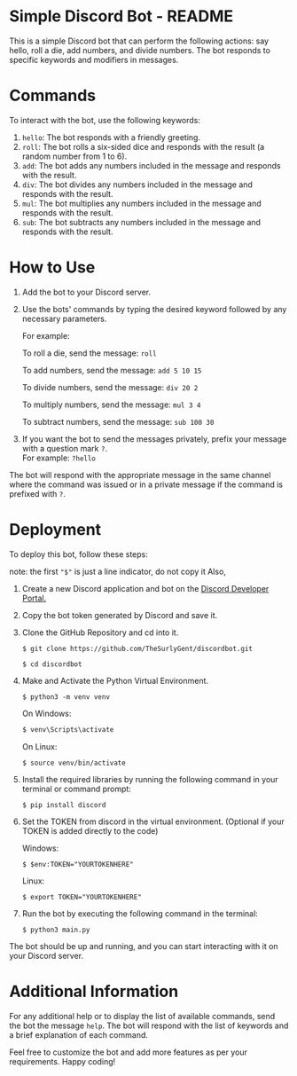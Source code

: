 # Simple Discord Bot - README

This is a simple Discord bot that can perform the following actions: say hello, roll a die, add numbers, and divide numbers. The bot responds to specific keywords and modifiers in messages.

# Commands

To interact with the bot, use the following keywords:

1. `hello`: The bot responds with a friendly greeting.
2. `roll`: The bot rolls a six-sided dice and responds with the result (a random number from 1 to 6).
3. `add`: The bot adds any numbers included in the message and responds with the result.
4. `div`: The bot divides any numbers included in the message and responds with the result.
5. `mul`: The bot multiplies any numbers included in the message and responds with the result.
6. `sub`: The bot subtracts any numbers included in the message and responds with the result.

# How to Use

1. Add the bot to your Discord server.
2. Use the bots' commands by typing the desired keyword followed by any necessary parameters.

   For example: 
      
      To roll a die, send the message: `roll`
   
      To add numbers, send the message: `add 5 10 15`
   
      To divide numbers, send the message: `div 20 2`
   
      To multiply numbers, send the message: `mul 3 4`
   
      To subtract numbers, send the message: `sub 100 30`

3. If you want the bot to send the messages privately, prefix your message with a question mark `?`.   
   For example: `?hello`

The bot will respond with the appropriate message in the same channel where the command was issued or in a private message if the command is prefixed with `?`.

# Deployment

To deploy this bot, follow these steps:

note: the first ```"$"``` is just a line indicator, do not copy it
      Also, 

1. Create a new Discord application and bot on the [Discord Developer Portal.](https://discord.com/developers/applications)
2. Copy the bot token generated by Discord and save it.
3. Clone the GitHub Repository and cd into it.
   ```
   $ git clone https://github.com/TheSurlyGent/discordbot.git
   ```
   ```
   $ cd discordbot
   ```
4. Make and Activate the Python Virtual Environment.
   ```
   $ python3 -m venv venv
   ```
   On Windows:

   ```powershell
   $ venv\Scripts\activate
   ```
   On Linux:
   ```
   $ source venv/bin/activate
   ```   
5. Install the required libraries by running the following command in your terminal or command prompt:
   ```
   $ pip install discord
   ```
6. Set the TOKEN from discord in the virtual environment. (Optional if your TOKEN is added directly to the code)

   Windows:
   ```
   $ $env:TOKEN="YOURTOKENHERE"
   ```
   Linux:
   ```
   $ export TOKEN="YOURTOKENHERE"
   ```

7. Run the bot by executing the following command in the terminal:

   ```
   $ python3 main.py
   ```
   

The bot should be up and running, and you can start interacting with it on your Discord server.

# Additional Information

For any additional help or to display the list of available commands, send the bot the message `help`. The bot will respond with the list of keywords and a brief explanation of each command.

Feel free to customize the bot and add more features as per your requirements. Happy coding!
